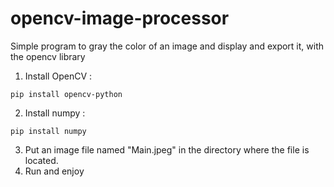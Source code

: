 # opencv-image-processor
Simple program to gray the color of an image and display and export it, with the opencv library


1. Install OpenCV :

```
pip install opencv-python
```  
2. Install numpy :

```
pip install numpy
```
3. Put an image file named "Main.jpeg" in the directory where the file is located.
4. Run and enjoy
